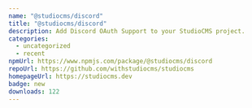 ```yaml
---
name: "@studiocms/discord"
title: "@studiocms/discord"
description: Add Discord OAuth Support to your StudioCMS project.
categories:
  - uncategorized
  - recent
npmUrl: https://www.npmjs.com/package/@studiocms/discord
repoUrl: https://github.com/withstudiocms/studiocms
homepageUrl: https://studiocms.dev
badge: new
downloads: 122
---
```

